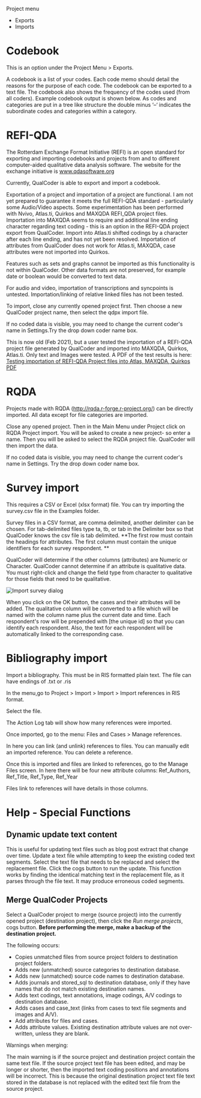 Project menu
* Exports
* Imports

#  Codebook

This is an option under the Project Menu > Exports.

A codebook is a list of your codes. Each code memo should detail the reasons for the purpose of each code. The codebook can be exported to a text file. The codebook also shows the frequency of the codes used (from all coders). Example codebook output is shown below. As codes and categories are put in a tree like structure the double minus ‘–‘ indicates the subordinate codes and categories within a category.


#  REFI-QDA
The Rotterdam Exchange Format Initiative (REFI) is an open standard for exporting and importing codebooks and projects from and to different computer-aided qualitative data analysis software. The website for the exchange initiative is www.qdasoftware.org

Currently, QualCoder is able to export and import a codebook. 

Exportation of a project and importation of a project are functional. I am not yet prepared to guarantee it meets the full REFI-QDA standard - particularly some Audio/Video aspects. Some experimentation has been performed with Nvivo, Atlas.ti, Quirkos and MAXQDA REFI_QDA project files. Importation into MAXQDA seems to require and additional line ending character regarding text coding - this is an option in the REFI-QDA project export from QualCoder. Import into Atlas.ti shifted codings by a character after each line ending, and has not yet been resolved. Importation of attributes from QualCoder does not work for Atlas.ti, MAXQDA, case attributes were not imported into Quirkos.

Features such as sets and graphs cannot be imported as this functionality is not within QualCoder. Other data formats are not preserved, for example date or boolean would be converted to text data. 

For audio and video, importation of transcriptions and syncpoints is untested. Importation/linking of relative linked files has not been tested.

To import, close any currently opened project first. Then choose a new QualCoder project name, then select the qdpx import file.

If no coded data is visible, you may need to change the current coder's name in Settings.Try the drop down coder name box.

This is now old (Feb 2021), but a user tested the importation of a REFI-QDA project file generated by QualCoder and imported into MAXQDA, Quirkos, Atlas.ti. Only text and Images were tested. A PDF of the test results is here: [Testing importation of REFI-QDA Project files into Atlas, MAXQDA, Quirkos PDF](https://qualcoder.files.wordpress.com/2021/02/refi-qda-project-import-quirkos-maxqda-atlas.pdf)

# RQDA
Projects made with RQDA (http://rqda.r-forge.r-project.org/) can be directly imported. All data except for file categories are imported.

Close any opened project. Then in the Main Menu under Project click on RQDA Project import. You will be asked to create a new project- so enter a name. Then you will be asked to select the RQDA project file. QualCoder will then import the data.

If no coded data is visible, you may need to change the current coder's name in Settings. Try the drop down coder name box.

# Survey import

This requires a CSV or Excel (xlsx format) file. You can try importing the survey.csv file in the Examples folder.

Survey files in a CSV format, are comma delimited, another delimiter can be chosen. For tab-delimited files type ta, tb, or tab in the Delimiter box so that QualCoder knows the csv file is tab delimited. **The first row must contain the headings for attributes. The first column must contain the unique identifiers for each survey respondent. **

QualCoder will determine if the other columns (attributes) are Numeric or Character. QualCoder cannot determine if an attribute is qualitative data. You must right-click and change the field type from character to qualitative for those fields that need to be qualitative. 

![Import survey dialog](https://qualcoder.files.wordpress.com/2020/10/import_survey.png?)

When you click on the OK button, the cases and their attributes will be added. The qualitative column will be converted to a file which will be named with the column name plus the current date and time. Each respondent's row will be prepended with [the unique id] so that you can identify each respondent. Also, the text for each respondent will be automatically linked to the corresponding case.

# Bibliography import
Import a bibliography. This must be in RIS formatted plain text. The file can have endings of .txt or .ris

In the menu,go to Project > Import > Import > Import references in RIS format.

Select the file.

The Action Log tab will show how many references were imported.

Once imported, go to the menu: Files and Cases > Manage references.

In here you can link (and unlink) references to files. You can manually edit an imported reference. You can delete a reference.

Once this is imported and files are linked to references, go to the Manage Files screen.
In here there will be four new attribute columns: Ref_Authors, Ref_Title, Ref_Type, Ref_Year

Files link to references will have details in those columns.

# Help - Special Functions

## Dynamic update text content

This is useful for updating text files such as blog post extract that change over time. Update a text file while attempting to keep the existing coded text segments. Select the text file that needs to be replaced and select the replacement file. Click the cogs button to run the update. This function works by finding the identical matching text in the replacement file, as it parses through the file text. It may produce erroneous  coded segments.

## Merge QualCoder Projects

Select a QualCoder project to merge (source project) into the currently opened project (destination project), then click the _Run merge projects_, cogs button. **Before performing the merge, make a backup of the destination project.**

The following occurs:
* Copies unmatched files from source project folders to destination project folders.
* Adds new (unmatched) source categories to destination database.
* Adds new (unmatched) source code names to destination database.
* Adds journals and stored_sql to destination database, only if they have names that do not match existing destination names.
* Adds text codings, text annotations, image codings, A/V codings to destination database.
* Adds cases and case_text (links from cases to text file segments and images and A/V).
* Add attributes for files and cases.
* Adds attribute values. Existing destination attribute values are not over-written, unless they are blank.

Warnings when merging:

The main warning is if the source project and destination project contain the same text file. If the source project text file has been edited, and may be longer or shorter, then the imported text coding positions and annotations will be incorrect. This is because the original destination project text file text stored in the database is not replaced with the edited text file from the source project.

